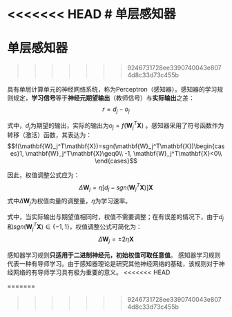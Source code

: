 <<<<<<< HEAD
﻿# 单层感知器
=======
# 单层感知器
>>>>>>> 9246731728ee3390740043e8074d8c33d73c455b

具有单层计算单元的神经网络系统，称为Perceptron（感知器）。感知器的学习规则规定，**学习信号**等于**神经元期望输出**（教师信号）与**实际输出**之差：
$$ r=d_j-o_j$$

式中，$d_j$为期望的输出，实际的输出为$o_j=f(\mathbf{W}_j^T\mathbf{X})$ 。感知器采用了符号函数作为转移（激活）函数，其表达为：
$$f(\mathbf{W}_j^T\mathbf{X})=sgn(\mathbf{W}_j^T\mathbf{X})\begin{cases}1, \mathbf{W}_j^T\mathbf{X}\geq0\\
-1, \mathbf{W}_j^T\mathbf{X}<0\\
\end{cases}$$ 

因此，权值调整公式应为：
$$\Delta\mathbf{W}_j=\eta[d_j-sgn(\mathbf{W}_j^T\mathbf{X})] \mathbf{X}$$
式中$\Delta\mathbf{W}_j$为权值向量的调整量，$\eta$为学习速率。

式中，当实际输出与期望值相同时，权值不需要调整；在有误差的情况下，由于$d_j$和$sgn(\mathbf{W}_j^T\mathbf{X})\in\{-1,1\}$，权值调整公式可简化为：
$$\Delta\mathbf{W}_j=\pm2\eta\mathbf{X}$$

感知器学习规则**只适用于二进制神经元，初始权值可取任意值**。
感知器学习规则代表一种有导师学习。由于感知器理论是研究其他神经网络的基础，该规则对于神经网络的有导师学习具有极为重要的意义。
<<<<<<< HEAD

=======
>>>>>>> 9246731728ee3390740043e8074d8c33d73c455b

